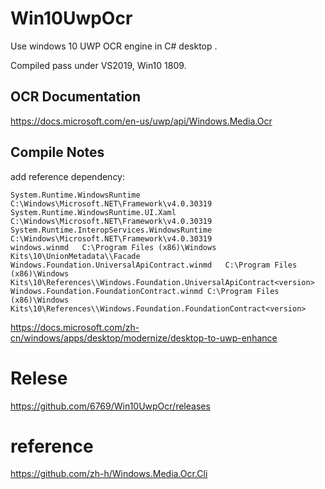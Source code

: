 # Win10UwpOcr

Use windows 10 UWP OCR engine in C# desktop .

Compiled pass under VS2019, Win10 1809.

## OCR Documentation

https://docs.microsoft.com/en-us/uwp/api/Windows.Media.Ocr

## Compile Notes

add reference dependency:
```
System.Runtime.WindowsRuntime	C:\Windows\Microsoft.NET\Framework\v4.0.30319
System.Runtime.WindowsRuntime.UI.Xaml	C:\Windows\Microsoft.NET\Framework\v4.0.30319
System.Runtime.InteropServices.WindowsRuntime	C:\Windows\Microsoft.NET\Framework\v4.0.30319
windows.winmd	C:\Program Files (x86)\Windows Kits\10\UnionMetadata\\Facade
Windows.Foundation.UniversalApiContract.winmd	C:\Program Files (x86)\Windows Kits\10\References\\Windows.Foundation.UniversalApiContract<version>
Windows.Foundation.FoundationContract.winmd	C:\Program Files (x86)\Windows Kits\10\References\\Windows.Foundation.FoundationContract<version>
```

https://docs.microsoft.com/zh-cn/windows/apps/desktop/modernize/desktop-to-uwp-enhance

# Relese

https://github.com/6769/Win10UwpOcr/releases


# reference

https://github.com/zh-h/Windows.Media.Ocr.Cli